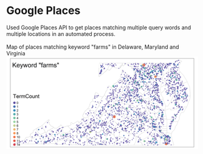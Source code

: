 # Google Places
Used Google Places API to get places matching multiple query words and multiple locations in an automated process. </br>
</br>
Map of places matching keyword "farms" in Delaware, Maryland and Virginia </br>
![Map of places matching keyword "farms" in Delaware, Maryland and Virginia](https://github.com/shanil-k/fire-sa/blob/5a97b788fcc1d8d537c8ca0ee6b7f79e45b0b76d/Google%20Places/places_farm_map.png)
